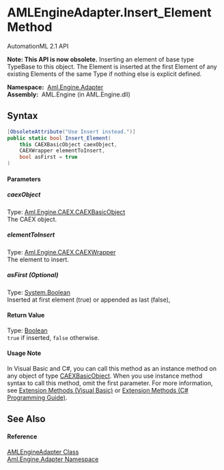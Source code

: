 AMLEngineAdapter.Insert_Element Method
======================================
AutomationML 2.1 API

**Note: This API is now obsolete.**
Inserting an element of base type TypeBase to this object. The Element is inserted at the first Element of any existing Elements of the same Type if nothing else is explicit defined.

  **Namespace:**  [Aml.Engine.Adapter][1]  
  **Assembly:**  AML.Engine (in AML.Engine.dll)

Syntax
------

```csharp
[ObsoleteAttribute("Use Insert instead.")]
public static bool Insert_Element(
	this CAEXBasicObject caexObject,
	CAEXWrapper elementToInsert,
	bool asFirst = true
)
```

#### Parameters

##### *caexObject*
Type: [Aml.Engine.CAEX.CAEXBasicObject][2]  
The CAEX object.

##### *elementToInsert*
Type: [Aml.Engine.CAEX.CAEXWrapper][3]  
The element to insert.

##### *asFirst* (Optional)
Type: [System.Boolean][4]  
Inserted at first element (true) or appended as last (false),

#### Return Value
Type: [Boolean][4]  
`true` if inserted, `false` otherwise. 
#### Usage Note
In Visual Basic and C#, you can call this method as an instance method on any object of type [CAEXBasicObject][2]. When you use instance method syntax to call this method, omit the first parameter. For more information, see [Extension Methods (Visual Basic)][5] or [Extension Methods (C# Programming Guide)][6].

See Also
--------

#### Reference
[AMLEngineAdapter Class][7]  
[Aml.Engine.Adapter Namespace][1]  

[1]: ../README.md
[2]: ../../Aml.Engine.CAEX/CAEXBasicObject/README.md
[3]: ../../Aml.Engine.CAEX/CAEXWrapper/README.md
[4]: https://docs.microsoft.com/dotnet/api/system.boolean
[5]: https://docs.microsoft.com/dotnet/visual-basic/programming-guide/language-features/procedures/extension-methods
[6]: https://docs.microsoft.com/dotnet/csharp/programming-guide/classes-and-structs/extension-methods
[7]: README.md
[8]: https://www.automationml.org
[9]: ../../icons/logoShade.png